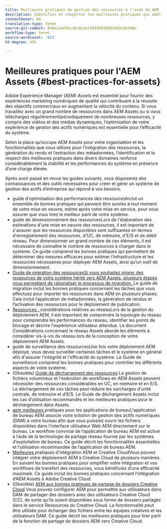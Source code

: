 ```yaml
---
title: Meilleures pratiques de gestion des ressources à l’aide de AEM
description: Identifiez et respectez les meilleures pratiques qui améliorent la stabilité et les performances du système en charge, en fonction du déploiement AEM Assets et des fonctionnalités utilisées pour assimiler et traiter les ressources.
contentOwner: AG
translation-type: tm+mt
source-git-commit: 0e0e2aa693c30c8e1ef1033b936b82d83e5b348e
workflow-type: tm+mt
source-wordcount: '651'
ht-degree: 45%

---
```



# Meilleures pratiques pour l&#39;AEM Assets {#best-practices-for-assets}

Adobe Experience Manager (AEM) Assets est essentiel pour fournir des expériences marketing numériques de qualité qui contribuent à la réussite des objectifs commerciaux en augmentant la vélocité du contenu. Si vous travaillez avec un grand nombre de ressources dans AEM Assets ou si vous téléchargez régulièrement/périodiquement de nombreuses ressources, y compris des vidéos et des médias dynamiques, l’optimisation de votre expérience de gestion des actifs numériques est essentielle pour l’efficacité du système.

Selon la place qu’occupe AEM Assets pour votre organisation et les fonctionnalités que vous utilisez pour l’intégration des ressources, la génération du rendu et l’extraction des métadonnées, l’identification et le respect des meilleures pratiques dans divers domaines renforce considérablement la stabilité et les performances du système en présence d’une charge élevée.

Après avoir passé en revue les guides suivants, vous disposerez des connaissances et des outils nécessaires pour créer et gérer un système de gestion des actifs d’entreprise qui répond à vos besoins.

* [](performance-tuning-guidelines.md)
guide d&#39;optimisation des performances des ressourcesInclut un ensemble de bonnes pratiques qui peuvent être suivies à tout moment de votre mise en oeuvre, même après votre mise en service, pour vous assurer que vous tirez le meilleur parti de votre système.
* [](assets-sizing-guide.md)
guide de dimensionnement des ressourcesLors de l&#39;élaboration des estimations d&#39;une mise en oeuvre des ressources, il est important de s&#39;assurer que les ressources disponibles sont suffisantes en termes d&#39;enregistrement des ressources, d&#39;UC, de mémoire, d&#39;E/S et de débit réseau. Pour dimensionner un grand nombre de ces éléments, il est nécessaire de connaître le nombre de ressources à charger dans le système. Ce guide comprend les bonnes pratiques qui permettent de déterminer des mesures efficaces pour estimer l’infrastructure et les ressources nécessaires pour déployer AEM Assets, ainsi qu’un outil de dimensionnement.
* [Guide de migration des ressourcesSi vous souhaitez migrer des ressources de votre système hérité vers AEM Assets, plusieurs étapes vous permettent de rationaliser le processus de migration. ](assets-migration-guide.md)
Le guide de migration inclut les bonnes pratiques concernant les tâches que vous effectuez pour importer les ressources dans AEM en plusieurs phases. Cela inclut l’application de métadonnées, la génération de rendus et l’activation des ressources pour le déploiement de publication.
* [Ressources : ](assets-network-considerations.md)
considérations relatives au réseauLors de la gestion du déploiement AEM, il est important de comprendre la topologie du réseau pour comprendre les performances du réseau, identifier les points de blocage et décrire l&#39;expérience utilisateur attendue. Le document Considérations concernant le réseau Assets aborde les éléments à considérer vis-à-vis du réseau lors de la conception de votre déploiement AEM Assets.
* [](assets-monitoring-best-practices.md)
guide de surveillance des ressourcesUne fois votre déploiement AEM déployé, vous devez surveiller certaines tâches et le système en général afin d&#39;assurer l&#39;intégrité et l&#39;efficacité du système. Le Guide de surveillance comprend les bonnes pratiques pour contrôler les différents aspects de votre système.
* (Obsolète) [Guide de déchargement des ressources](assets-offloading-best-practices.md)
La gestion de fichiers volumineux et l&#39;exécution de workflows en AEM Assets peuvent nécessiter des ressources considérables en UC, en mémoire et en E/S. Le déchargement de ces tâches peut réduire les surcharges d’unité centrale, de mémoire et d’E/S. Le Guide de déchargement Assets inclut les cas d’utilisation recommandés et les meilleures pratiques pour le déchargement dans Assets.
* [aem meilleures ](https://helpx.adobe.com/fr/experience-manager/desktop-app/aem-desktop-app-best-practices.html)
pratiques pour les applications de bureauL&#39;application de bureau AEM associe votre solution de gestion des actifs numériques (DAM) à votre bureau afin que vous puissiez ouvrir les fichiers disponibles dans l&#39;interface utilisateur Web AEM directement sur le bureau. Le workflow convivial de l’application de bureau AEM est activé à l’aide de la technologie de partage réseau fournie par les systèmes d’exploitation de bureau. Ce guide décrit les fonctionnalités essentielles et l’utilisation recommandée de l’application de bureau AEM.
* [Meilleures ](aem-cc-integration-best-practices.md)
pratiques d&#39;intégration AEM et Creative CloudVous pouvez intégrer votre déploiement AEM à Creative Cloud de plusieurs manières. En suivant les bonnes pratiques pour simplifier votre intégration et vos workflows de transfert des ressources, vous bénéficiez d’une efficacité maximale. Ce guide inclut les bonnes pratiques concernant l’intégration d’AEM Assets à Adobe Creative Cloud.
* (Obsolète) [AEM aux bonnes pratiques de partage de dossiers Creative Cloud](aem-cc-folder-sharing-best-practices.md)
Vous pouvez configurer AEM pour permettre aux utilisateurs dans DAM de partager des dossiers avec des utilisateurs Creative Cloud (CC), de sorte qu’ils soient disponibles sous forme de dossiers partagés dans le service Ressources du Creative Cloud. La fonctionnalité peut être utilisée pour échanger des fichiers entre les équipes créatives et les utilisateurs DAM. Ce guide décrit les meilleures pratiques pour tirer parti de la fonction de partage de dossiers AEM vers Creative Cloud.
